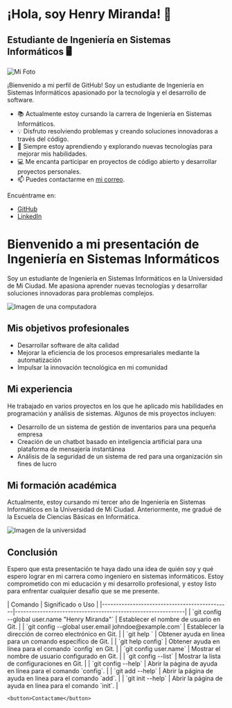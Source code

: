  
# ¡Hola, soy Henry Miranda! 👋

## Estudiante de Ingeniería en Sistemas Informáticos 🖥️

![Mi Foto](tu_foto.jpg)

¡Bienvenido a mi perfil de GitHub! Soy un estudiante de Ingeniería en Sistemas Informáticos apasionado por la tecnología y el desarrollo de software.

- 📚 Actualmente estoy cursando la carrera de Ingeniería en Sistemas Informáticos.
- 💡 Disfruto resolviendo problemas y creando soluciones innovadoras a través del código.
- 🌱 Siempre estoy aprendiendo y explorando nuevas tecnologías para mejorar mis habilidades.
- 💻 Me encanta participar en proyectos de código abierto y desarrollar proyectos personales.
- 📫 Puedes contactarme en [mi correo](mailto:tucorreo@example.com).

Encuéntrame en:
- [GitHub](https://github.com/tuusuario)
- [LinkedIn](https://linkedin.com/in/tuperfil)

<h1>Bienvenido a mi presentación de Ingeniería en Sistemas Informáticos</h1>
    <p>Soy un estudiante de Ingeniería en Sistemas Informáticos en la Universidad de Mi Ciudad. Me apasiona aprender nuevas tecnologías y desarrollar soluciones innovadoras para problemas complejos.</p>
    <img src="imagen1.jpg" alt="Imagen de una computadora">
    <h2>Mis objetivos profesionales</h2>
    <ul>
        <li>Desarrollar software de alta calidad</li>
        <li>Mejorar la eficiencia de los procesos empresariales mediante la automatización</li>
        <li>Impulsar la innovación tecnológica en mi comunidad</li>
    </ul>
    <h2>Mi experiencia</h2>
    <p>He trabajado en varios proyectos en los que he aplicado mis habilidades en programación y análisis de sistemas. Algunos de mis proyectos incluyen:</p>
    <ul>
        <li>Desarrollo de un sistema de gestión de inventarios para una pequeña empresa</li>
        <li>Creación de un chatbot basado en inteligencia artificial para una plataforma de mensajería instantánea</li>
        <li>Análisis de la seguridad de un sistema de red para una organización sin fines de lucro</li>
    </ul>
    <h2>Mi formación académica</h2>
    <p>Actualmente, estoy cursando mi tercer año de Ingeniería en Sistemas Informáticos en la Universidad de Mi Ciudad. Anteriormente, me gradué de la Escuela de Ciencias Básicas en Informática.</p>
    <img src="imagen2.jpg" alt="Imagen de la universidad">
    <h2>Conclusión</h2>
    <p>Espero que esta presentación te haya dado una idea de quién soy y qué espero lograr en mi carrera como ingeniero en sistemas informáticos. Estoy comprometido con mi educación y mi desarrollo profesional, y estoy listo para enfrentar cualquier desafío que se me presente.</p>
    | Comando                                      | Significado o Uso                                           |
|----------------------------------------------|-------------------------------------------------------------|
| `git config --global user.name "Henry Miranda"`  | Establecer el nombre de usuario en Git.                     |
| `git config --global user.email johndoe@example.com` | Establecer la dirección de correo electrónico en Git.      |
| `git help <verb>`                            | Obtener ayuda en línea para un comando específico de Git.  |
| `git help config`                            | Obtener ayuda en línea para el comando `config` en Git.     |
| `git config user.name`                       | Mostrar el nombre de usuario configurado en Git.           |
| `git config --list`                          | Mostrar la lista de configuraciones en Git.                |
| `git config --help`                          | Abrir la página de ayuda en línea para el comando `config`. |
| `git add --help`                             | Abrir la página de ayuda en línea para el comando `add`.    |
| `git init --help`                            | Abrir la página de ayuda en línea para el comando `init`.   |

    <button>Contactame</button>
